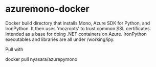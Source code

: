 azuremono-docker
================

Docker build directory that installs Mono, Azure SDK for Python, and IronPython.  It then uses 'mozroots' to trust common SSL certificates.  Intended as a base for doing .NET containers on Azure.  IronPython executables and libraries are all under /working/ipy.

Pull with 

docker pull nyasara/azurepymono
